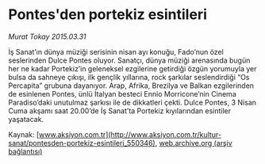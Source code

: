 # Pontes'den portekiz esintileri

*Murat Tokay 2015.03.31*

<div class="pNewsDetailMainContent" itemprop="articleBody">
 <p>
  İş Sanat’ın dünya müziği serisinin nisan ayı konuğu, Fado’nun özel seslerinden Dulce Pontes oluyor. Sanatçı, dünya müziği arenasında bugün her ne kadar Portekiz’in geleneksel ezgilerine getirdiği özgün yorumuyla yer bulsa da sahneye çıkışı, ilk gençlik yıllarına, rock şarkılar seslendirdiği “Os Percapita” grubuna dayanıyor. Arap, Afrika, Brezilya ve Balkan ezgilerinden de esinlenen Pontes, ünlü İtalyan besteci Ennio Morricone’nin Cinema Paradiso’daki unutulmaz şarkısı ile de dikkatleri çekti. Dulce Pontes, 3 Nisan Cuma akşamı saat 20.00’de İş Sanat’ta Portekiz kıyılarından esintiler yaşatacak.
 </p>
 <p>
 </p>
</div>


Kaynak: [www.aksiyon.com.tr](http://www.aksiyon.com.tr/kultur-sanat/pontesden-portekiz-esintileri_550346), [web.archive.org (arşiv bağlantısı)](http://web.archive.org/web/20150731061802/http://www.aksiyon.com.tr/kultur-sanat/pontesden-portekiz-esintileri_550346)
